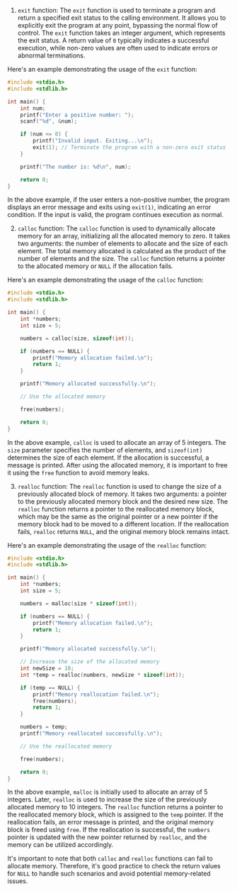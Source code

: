 1. `exit` function:
The `exit` function is used to terminate a program and return a specified exit status to the calling environment. It allows you to explicitly exit the program at any point, bypassing the normal flow of control. The `exit` function takes an integer argument, which represents the exit status. A return value of `0` typically indicates a successful execution, while non-zero values are often used to indicate errors or abnormal terminations.

Here's an example demonstrating the usage of the `exit` function:

```c
#include <stdio.h>
#include <stdlib.h>

int main() {
    int num;
    printf("Enter a positive number: ");
    scanf("%d", &num);

    if (num <= 0) {
        printf("Invalid input. Exiting...\n");
        exit(1); // Terminate the program with a non-zero exit status
    }

    printf("The number is: %d\n", num);

    return 0;
}
```

In the above example, if the user enters a non-positive number, the program displays an error message and exits using `exit(1)`, indicating an error condition. If the input is valid, the program continues execution as normal.

2. `calloc` function:
The `calloc` function is used to dynamically allocate memory for an array, initializing all the allocated memory to zero. It takes two arguments: the number of elements to allocate and the size of each element. The total memory allocated is calculated as the product of the number of elements and the size. The `calloc` function returns a pointer to the allocated memory or `NULL` if the allocation fails.

Here's an example demonstrating the usage of the `calloc` function:

```c
#include <stdio.h>
#include <stdlib.h>

int main() {
    int *numbers;
    int size = 5;

    numbers = calloc(size, sizeof(int));

    if (numbers == NULL) {
        printf("Memory allocation failed.\n");
        return 1;
    }

    printf("Memory allocated successfully.\n");

    // Use the allocated memory

    free(numbers);

    return 0;
}
```

In the above example, `calloc` is used to allocate an array of 5 integers. The `size` parameter specifies the number of elements, and `sizeof(int)` determines the size of each element. If the allocation is successful, a message is printed. After using the allocated memory, it is important to free it using the `free` function to avoid memory leaks.

3. `realloc` function:
The `realloc` function is used to change the size of a previously allocated block of memory. It takes two arguments: a pointer to the previously allocated memory block and the desired new size. The `realloc` function returns a pointer to the reallocated memory block, which may be the same as the original pointer or a new pointer if the memory block had to be moved to a different location. If the reallocation fails, `realloc` returns `NULL`, and the original memory block remains intact.

Here's an example demonstrating the usage of the `realloc` function:

```c
#include <stdio.h>
#include <stdlib.h>

int main() {
    int *numbers;
    int size = 5;

    numbers = malloc(size * sizeof(int));

    if (numbers == NULL) {
        printf("Memory allocation failed.\n");
        return 1;
    }

    printf("Memory allocated successfully.\n");

    // Increase the size of the allocated memory
    int newSize = 10;
    int *temp = realloc(numbers, newSize * sizeof(int));

    if (temp == NULL) {
        printf("Memory reallocation failed.\n");
        free(numbers);
        return 1;
    }

    numbers = temp;
    printf("Memory reallocated successfully.\n");

    // Use the reallocated memory

    free(numbers);

    return 0;
}
```

In the above example, `malloc` is initially used to allocate an array of 5 integers. Later, `realloc` is used to increase the size of the previously allocated memory to 10 integers. The `realloc` function returns a pointer to the reallocated memory block, which is assigned to the `temp` pointer. If the reallocation fails, an error message is printed, and the original memory block is freed using `free`. If the reallocation is successful, the `numbers` pointer is updated with the new pointer returned by `realloc`, and the memory can be utilized accordingly.

It's important to note that both `calloc` and `realloc` functions can fail to allocate memory. Therefore, it's good practice to check the return values for `NULL` to handle such scenarios and avoid potential memory-related issues.
